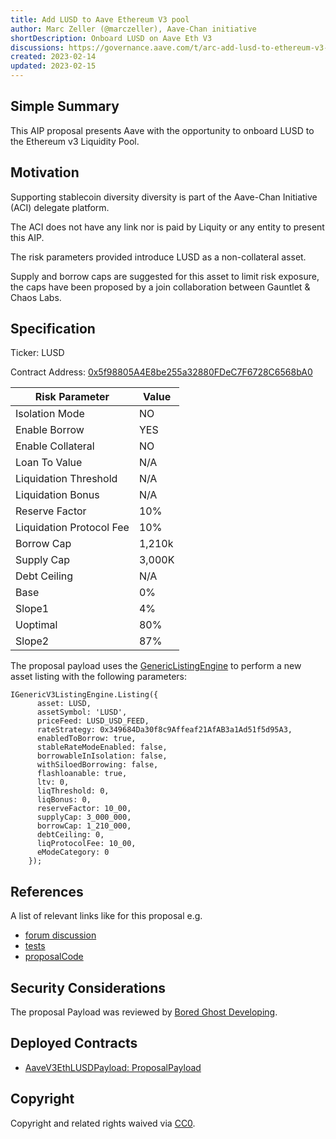 ```yaml
---
title: Add LUSD to Aave Ethereum V3 pool
author: Marc Zeller (@marczeller), Aave-Chan initiative
shortDescription: Onboard LUSD on Aave Eth V3
discussions: https://governance.aave.com/t/arc-add-lusd-to-ethereum-v3-market/11522
created: 2023-02-14
updated: 2023-02-15
---
```


## Simple Summary
This AIP proposal presents Aave with the opportunity to onboard LUSD to the Ethereum v3 Liquidity Pool.

## Motivation
Supporting stablecoin diversity diversity is part of the Aave-Chan Initiative (ACI) delegate platform.

The ACI does not have any link nor is paid by Liquity or any entity to present this AIP.

The risk parameters provided introduce LUSD as a non-collateral asset.

Supply and borrow caps are suggested for this asset to limit risk exposure, the caps have been proposed by a join collaboration between Gauntlet & Chaos Labs.

## Specification

Ticker: LUSD

Contract Address: [0x5f98805A4E8be255a32880FDeC7F6728C6568bA0](https://etherscan.io/token/0x5f98805A4E8be255a32880FDeC7F6728C6568bA0)

|Risk Parameter|Value|
| --- | --- |
|Isolation Mode|NO|
|Enable Borrow|YES|
|Enable Collateral|NO|
|Loan To Value|N/A|
|Liquidation Threshold|N/A|
|Liquidation Bonus|N/A|
|Reserve Factor|10%|
|Liquidation Protocol Fee|10%|
|Borrow Cap|1,210k|
|Supply Cap|3,000K|
|Debt Ceiling|N/A|
|Base|0%|
|Slope1|4%|
|Uoptimal|80%|
|Slope2|87%|

The proposal payload uses the [GenericListingEngine](https://etherscan.io/address/0xC51e6E38d406F98049622Ca54a6096a23826B426#code) to perform a new asset listing with the following parameters:

```solidity
IGenericV3ListingEngine.Listing({
      asset: LUSD,
      assetSymbol: 'LUSD',
      priceFeed: LUSD_USD_FEED,
      rateStrategy: 0x349684Da30f8c9Affeaf21AfAB3a1Ad51f5d95A3,
      enabledToBorrow: true,
      stableRateModeEnabled: false,
      borrowableInIsolation: false,
      withSiloedBorrowing: false,
      flashloanable: true,
      ltv: 0,
      liqThreshold: 0,
      liqBonus: 0,
      reserveFactor: 10_00,
      supplyCap: 3_000_000,
      borrowCap: 1_210_000,
      debtCeiling: 0,
      liqProtocolFee: 10_00,
      eModeCategory: 0
    });
```

## References

A list of relevant links like for this proposal e.g.

- [forum discussion](https://governance.aave.com/t/arc-add-lusd-to-ethereum-v3-market/11522)
- [tests](https://github.com/bgd-labs/aave-v3-crosschain-listing-template/blob/master/src/test/mainnet/AaveV3EthLUSDPayloadTest.t.sol)
- [proposalCode](https://etherscan.io/address/0x9d4948be10dce66c0f584a6c42fd7d985786b439#readContract)

## Security Considerations

The proposal Payload was reviewed by [Bored Ghost Developing](https://bgdlabs.com/).

## Deployed Contracts

- [AaveV3EthLUSDPayload: ProposalPayload](https://etherscan.io/address/0x9d4948be10dce66c0f584a6c42fd7d985786b439#code)

## Copyright

Copyright and related rights waived via [CC0](https://creativecommons.org/publicdomain/zero/1.0/).
